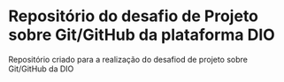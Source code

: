 # Repositório do desafio de Projeto sobre Git/GitHub da plataforma DIO
Repositório criado para a realização do desafiod de projeto sobre Git/GitHub da DIO

